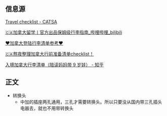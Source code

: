 ## 信息源

[Travel checklist - CATSA](https://www.catsa-acsta.gc.ca/en/form/travel-checklist)

[🇨🇦加拿大留学丨官方出品保姆级行李指南_哔哩哔哩_bilibili](https://www.bilibili.com/video/BV1Kg4y1E7vF/?spm_id_from=333.1007.tianma.1-1-1.click&vd_source=edb3b9d2edcf09617c0c07c0499efd40)

[❤️加拿大登陆行李清单参考❤️](https://www.xiaohongshu.com/user/profile/5b8bcbe3a79fd200011f863a/61262c7b000000002103bbdc)

[🇨🇦熬夜整理加拿大行前准备清单checklist！](http://xhslink.com/wuzect)

[入境加拿大行李清单（陪读妈妈带 9 岁娃） - 知乎](https://zhuanlan.zhihu.com/p/419368392)

## 正文

- 转换头
	- 中加的插座两孔通用，三孔才需要转换头。所以只要没从国内带三孔插头电器去，就也不用带转换头

